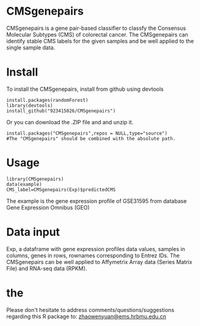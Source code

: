 # CMSgenepairs
CMSgenepairs is a gene pair-based classifier to classfy the Consensus Molecular Subtypes (CMS) of colorectal cancer. The CMSgenepairs can  identify stable CMS labels for the given samples and be well applied to the single sample data.

# Install
To install the CMSgenepairs, install from github using devtools
```
install.packages(randomForest)
library(devtools)
install_github("923415026/CMSgenepairs")
```
Or you can download the .ZIP file and and unzip it.
```
install.packages("CMSgenepairs",repos = NULL,type="source")
#The "CMSgenepairs" should be combined with the absolute path.
```
# Usage
```
library(CMSgenepairs)
data(example)
CMS_label=CMSgenepairs(Exp)$predictedCMS
```
The example is the gene expression profile of GSE31595 from database Gene Expression Omnibus (GEO)
# Data input
Exp, a dataframe with gene expression profiles data values, samples in columns, genes in rows, rownames corresponding to Entrez IDs. 
The CMSgenepairs can be well applied to Affymetrix Array data (Series Matrix File) and RNA-seq data (RPKM). 

# the
Please don't hesitate to address comments/questions/suggestions regarding this R package to:
zhaowenyuan@ems.hrbmu.edu.cn
